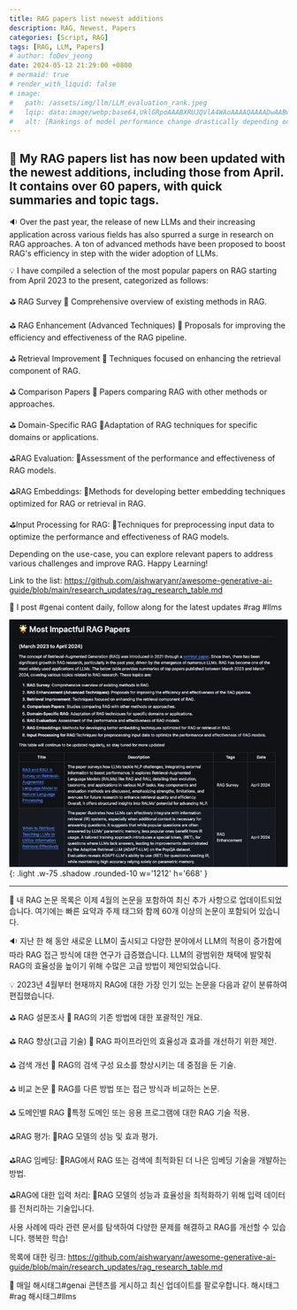 ```yaml
---
title: RAG papers list newest additions
description: RAG, Newest, Papers
categories: [Script, RAG]
tags: [RAG, LLM, Papers]
# author: foDev_jeong
date: 2024-05-12 21:29:00 +0800
# mermaid: true
# render_with_liquid: false
# image:
#   path: /assets/img/llm/LLM_evaluation_rank.jpeg
#   lqip: data:image/webp;base64,UklGRpoAAABXRUJQVlA4WAoAAAAQAAAADwAABwAAQUxQSDIAAAARL0AmbZurmr57yyIiqE8oiG0bejIYEQTgqiDA9vqnsUSI6H+oAERp2HZ65qP/VIAWAFZQOCBCAAAA8AEAnQEqEAAIAAVAfCWkAALp8sF8rgRgAP7o9FDvMCkMde9PK7euH5M1m6VWoDXf2FkP3BqV0ZYbO6NA/VFIAAAA
#   alt: [Rankings of model performance change drastically depending on which LLM is used as the judge on KILT-NQ]
---
```


## 🎊 My RAG papers list has now been updated with the newest additions, including those from April. It contains over 60 papers, with quick summaries and topic tags.


🔉 Over the past year, the release of new LLMs and their increasing application across various fields has also spurred a surge in research on RAG approaches. A ton of advanced methods have been proposed to boost RAG's efficiency in step with the wider adoption of LLMs. 

💡 I have compiled a selection of the most popular papers on RAG starting from April 2023 to the present, categorized as follows:

⛳ RAG Survey
📖 Comprehensive overview of existing methods in RAG.

⛳ RAG Enhancement (Advanced Techniques)
📖 Proposals for improving the efficiency and effectiveness of the RAG pipeline.

⛳ Retrieval Improvement
📖 Techniques focused on enhancing the retrieval component of RAG.

⛳ Comparison Papers
📖 Papers comparing RAG with other methods or approaches.

⛳ Domain-Specific RAG
📖Adaptation of RAG techniques for specific domains or applications.

⛳RAG Evaluation: 
📖Assessment of the performance and effectiveness of RAG models.

⛳RAG Embeddings: 
📖Methods for developing better embedding techniques optimized for RAG or retrieval in RAG.

⛳Input Processing for RAG:
📖Techniques for preprocessing input data to optimize the performance and effectiveness of RAG models.

Depending on the use-case, you can explore relevant papers to address various challenges and improve RAG. Happy Learning!

Link to the list: <https://github.com/aishwaryanr/awesome-generative-ai-guide/blob/main/research_updates/rag_research_table.md>

🚨 I post #genai content daily, follow along for the latest updates
#rag 
#llms

![ RAG Papers newest additions ](/assets/img/llm/Impactful_RAG_Papers.jpeg){: .light .w-75 .shadow .rounded-10 w='1212' h='668' }

* * *

🎊 내 RAG 논문 목록은 이제 4월의 논문을 포함하여 최신 추가 사항으로 업데이트되었습니다. 여기에는 빠른 요약과 주제 태그와 함께 60개 이상의 논문이 포함되어 있습니다.

🔉 지난 한 해 동안 새로운 LLM이 출시되고 다양한 분야에서 LLM의 적용이 증가함에 따라 RAG 접근 방식에 대한 연구가 급증했습니다. LLM의 광범위한 채택에 발맞춰 RAG의 효율성을 높이기 위해 수많은 고급 방법이 제안되었습니다. 

💡 2023년 4월부터 현재까지 RAG에 대한 가장 인기 있는 논문을 다음과 같이 분류하여 편집했습니다.

⛳ RAG 설문조사
📖 RAG의 기존 방법에 대한 포괄적인 개요.

⛳ RAG 향상(고급 기술)
📖 RAG 파이프라인의 효율성과 효과를 개선하기 위한 제안.

⛳ 검색 개선
📖 RAG의 검색 구성 요소를 향상시키는 데 중점을 둔 기술.

⛳ 비교 논문
📖 RAG를 다른 방법 또는 접근 방식과 비교하는 논문.

⛳ 도메인별 RAG
📖특정 도메인 또는 응용 프로그램에 대한 RAG 기술 적용.

⛳RAG 평가: 
📖RAG 모델의 성능 및 효과 평가.

⛳RAG 임베딩: 
📖RAG에서 RAG 또는 검색에 최적화된 더 나은 임베딩 기술을 개발하는 방법.

⛳RAG에 대한 입력 처리:
📖RAG 모델의 성능과 효율성을 최적화하기 위해 입력 데이터를 전처리하는 기술입니다.

사용 사례에 따라 관련 문서를 탐색하여 다양한 문제를 해결하고 RAG를 개선할 수 있습니다. 행복한 학습!

목록에 대한 링크: <https://github.com/aishwaryanr/awesome-generative-ai-guide/blob/main/research_updates/rag_research_table.md>

🚨 매일 해시태그#genai 콘텐츠를 게시하고 최신 업데이트를 팔로우합니다.
해시태그#rag 
해시태그#llms